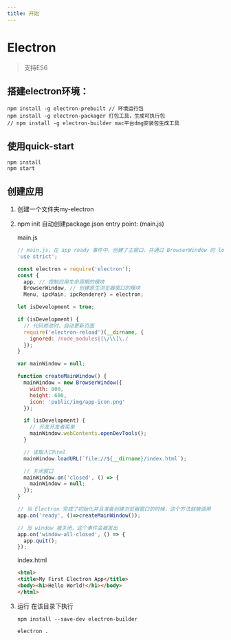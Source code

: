 ```yaml
---
title: 开始
---
```


# Electron
>支持ES6

## 搭建electron环境：

```shell
npm install -g electron-prebuilt // 环境运行包
npm install -g electron-packager 打包工具，生成可执行包
// npm install -g electron-builder mac平台dmg安装包生成工具
``` 

## 使用quick-start

```shell
npm install 
npm start
```

## 创建应用
1. 创建一个文件夹my-electron
2. npm init 自动创建package.json
    entry point: (main.js) 
   
    main.js
    
    ```javascript
    // main.js，在 app ready 事件中，创建了主窗口，并通过 BrowserWindow 的 loadURL 方法加载了本地目录下的 index.html 页面。在 app 的 window-all-closed 事件中，调用 app.quit 方法退出整个 App。
    'use strict';
    
    const electron = require('electron');
    const {
      app, // 控制应用生命周期的模块
      BrowserWindow, // 创建原生浏览器窗口的模块
      Menu, ipcMain, ipcRenderer} = electron;
    
    let isDevelopment = true;
    
    if (isDevelopment) {
      // 代码修改时，自动更新页面
      require('electron-reload')(__dirname, {
        ignored: /node_modules|[\/\\]\./
      });
    }
    
    var mainWindow = null;
    
    function createMainWindow() {
      mainWindow = new BrowserWindow({
        width: 800,
        height: 600,
        icon: 'public/img/app-icon.png'
      });
    
      if (isDevelopment) {
        // 开发开发者菜单
        mainWindow.webContents.openDevTools();
      }
    
      // 读取入口html
      mainWindow.loadURL(`file://${__dirname}/index.html`);
    
      // 关闭窗口
      mainWindow.on('closed', () => {
        mainWindow = null;
      });
    }
    
    // 当 Electron 完成了初始化并且准备创建浏览器窗口的时候，这个方法就被调用
    app.on('ready', ()=>createMainWindow());
    
    // 当 window 被关闭，这个事件会被发出
    app.on('window-all-closed', () => {
      app.quit();
    });
    ```

    index.html
   
    ```html
    <html>
    <title>My First Electron App</title>
    <body><h1>Hello World!</h1></body>
    </html>
    ```
    
3. 运行
    在该目录下执行
    
    ```shell
    npm install --save-dev electron-builder
    
    electron .
    ```    
  


                      